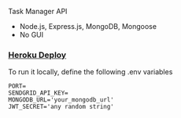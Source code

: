 Task Manager API

- Node.js, Express.js, MongoDB, Mongoose
- No GUI 

### [Heroku Deploy]('https://matijao-task-manager.herokuapp.com')



To run it locally, define the following .env variables
```
PORT=
SENDGRID_API_KEY=
MONGODB_URL='your_mongodb_url'
JWT_SECRET='any random string'
```
